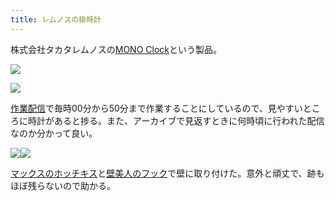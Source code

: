```yaml
---
title: レムノスの掛時計
---
```

株式会社タカタレムノスの[MONO Clock](https://www.amazon.co.jp/dp/B004UIT8BK)という製品。

![](https://lh4.googleusercontent.com/-s8YyfyymE_QwYZ33zLZXb8dgfC4YcuoiyK296mDfsg8i4KjwdJ_g2Guo37vY8Qwr3RJ2zCVbvdiS5pJfc0TJgCtI-mToQ5SmWqis6oUWDu9JegyF4pdC-r4opK11OFuIaz0kejt5qNFzzB5nzrDkgir8zojlsTXzWcqKsB9_y9HuH7MX1otr5Nq)

![](https://lh6.googleusercontent.com/gG179Fe6Qinj8iFFjzRUw4grE4bjyRb7Jbm2eYyccffVcycCYV0TYuq_61fjTYbtruHLE5q0UPjGR2ScSWT7qr1y_M4Lp2GFpmb2ci_iY0c2i65tGqM_Sv4RQkBc7dya9MP9hDABIxQyCD6zK_HcAcEo6-sIuZIR1CkzZUNr14oyNST13ocLYy76)

[作業配信](https://www.youtube.com/channel/UC5s-KpSDGzxWPWNv94PnJHw)で毎時00分から50分まで作業することにしているので、見やすいところに時計があると捗る。また、アーカイブで見返すときに何時頃に行われた配信なのか分かって良い。

![](https://lh4.googleusercontent.com/QY5BvJHFgoSUkUIa2ChH_v2c3fFWZaZ6JUjT2bKfrgtBsAZYlSSJv5Jx9TVF5-QNCA3CL-pAOVSnMHd2p6eC3j3KxQnz8AsXVGOnweIVeyMDFU2hvMcJ_vgPFsuF2FcVFbjXHR-QGmXxGf-6gsM6Mi3yYL6UrWbugbclq-1YfeA6T_rO0iMq3JNm)![](https://lh5.googleusercontent.com/zvl8x-_dcN9AQIZDoRueqa496FfM06depEMzGW93V4eh67ii_sjcq4WyGXrPHKUhXGdmDbKkHRMBDww8vPI5d85yMoAmyMo1wGxFdbqtua7ahIUZT8EBYVUELTk60unN5xZgx0URzpfxWiHI8_IBkZV-INuJ2tj5L93NYBmqQfqEETs75xP016Uz)

[マックスのホッチキス](https://www.amazon.co.jp/dp/B000O9WRWG)と[壁美人のフック](https://www.amazon.co.jp/dp/B00CU78TDG)で壁に取り付けた。意外と頑丈で、跡もほぼ残らないので助かる。
